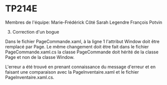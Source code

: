 # TP214E
Membres de l'équipe:
Marie-Frédérick Côté
Sarah Legendre
François Potvin

3. Correction d'un bogue

Dans le fichier PageCommande.xaml, à la ligne 1 l'attribut Window doit être remplacé par Page. Le même changement doit être fait dans le fichier PageCommande.xaml.cs la classe PageCommande doit hérité de la classe Page et non de la classe Window.

L'erreur a été trouvé en prenant connaissance du message d'erreur et en faisant une comparaison avec la PageInventaire.xaml et le fichier PageInventaire.xaml.cs.

